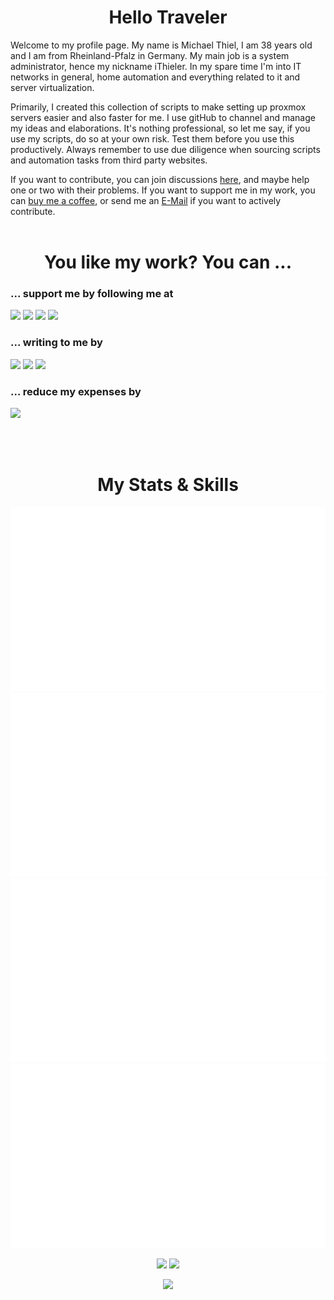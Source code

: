 <!--
### Hi there 👋

**iThieler/ithieler** is a ✨ _special_ ✨ repository because its `README.md` (this file) appears on your GitHub profile.

Here are some ideas to get you started:

- 🔭 I’m currently working on ...
- 🌱 I’m currently learning ...
- 👯 I’m looking to collaborate on ...
- 🤔 I’m looking for help with ...
- 💬 Ask me about ...
- 📫 How to reach me: ...
- 😄 Pronouns: ...
- ⚡ Fun fact: ...
-->
<h1 align="center" id="heading">Hello Traveler</h1>

Welcome to my profile page. My name is Michael Thiel, I am 38 years old and I am from Rheinland-Pfalz in Germany. My main job is a system administrator, hence my nickname iThieler. In my spare time I'm into IT networks in general, home automation and everything related to it and server virtualization.

Primarily, I created this collection of scripts to make setting up proxmox servers easier and also faster for me. I use gitHub to channel and manage my ideas and elaborations. It's nothing professional, so let me say, if you use my scripts, do so at your own risk. Test them before you use this productively. Always remember to use due diligence when sourcing scripts and automation tasks from third party websites.

If you want to contribute, you can join discussions [here](https://github.com/iThieler/iThieler/discussions), and maybe help one or two with their problems. If you want to support me in my work, you can [buy me a coffee](https://ko-fi.com/U7U3FUTLF), or send me an [E-Mail](mailto:michael@thiels.network?subject=[GitHub]%20) if you want to actively contribute.<br><br>

<h1 align="center" id="heading">You like my work? You can ...</h1>

<h3 id="heading">... support me by following me at</h3>
<p>
  <!-- <a href="https://www.facebook.com/thiel1984"><img src="https://img.shields.io/static/v1?logo=facebook&label=FaceBook&message=Follow%20me&color=brightgreen&style=for-the-badge" /></a>  -->
  <a href="https://www.twitter.com/iThieler"><img src="https://img.shields.io/static/v1?logo=twitter&label=Twitter&message=Follow%20me&color=brightgreen&style=for-the-badge" /></a>
  <!-- <a href="https://www.youtube.com/iThieler"><img src="https://img.shields.io/static/v1?logo=youtube&label=YouTube&message=Follow%20me&color=brightgreen&style=for-the-badge" /></a>  -->
  <a href="https://www.linkedin.com/in/thiel1984"><img src="https://img.shields.io/static/v1?logo=linkedin&label=LinkedIn&message=Follow%20me&color=brightgreen&style=for-the-badge" /></a>
  <a href="https://www.xing.com/profile/Michael_Thiel121"><img src="https://img.shields.io/static/v1?logo=xing&label=Xing&message=Follow%20me&color=brightgreen&style=for-the-badge" /></a>
  <!--  <a href="https://www.instagram.com/iThieler"><img src="https://img.shields.io/static/v1?logo=instagram&label=Instagram&message=Follow%20me&color=brightgreen&style=for-the-badge" /></a>  -->
  <a href="https://github.com/iThieler"><img src="https://img.shields.io/static/v1?logo=github&label=GitHub&message=Follow%20me&color=brightgreen&style=for-the-badge" /></a>
  <!--  <a href="https://www.twitch.com/iThieler"><img src="https://img.shields.io/static/v1?logo=twitch&label=Twitch&message=Follow%20me&color=brightgreen&style=for-the-badge" /></a>
  <a href="https://www.tiktok.com/iThieler"><img src="https://img.shields.io/static/v1?logo=tiktok&label=TikTok&message=Follow%20me&color=brightgreen&style=for-the-badge" /></a>  -->
</p>

<h3 id="heading">... writing to me by</h3>
<p>
  <a href="https://discord.com/channels/@me/iThieler/"><img src="https://img.shields.io/static/v1?logo=discord&label=discord&message=Talk%20to%20me&color=brightgreen&style=for-the-badge" /></a>
  <a href="mailto:ithieler@mail.de?subject=[GitHub]%20"><img src="https://img.shields.io/static/v1?logo=mail.ru&label=E-Mail&message=Talk%20to%20me&color=brightgreen&style=for-the-badge" /></a>
  <a href="https://github.com/iThieler/iThieler/discussions"><img src="https://img.shields.io/static/v1?logo=discourse&label=Join&message=the%20discussions&color=brightgreen&style=for-the-badge" /></a>
<p>

<h3 id="heading">... reduce my expenses by</h3>
<p>
  <a href="https://ko-fi.com/U7U3FUTLF"><img src="https://img.shields.io/static/v1?logo=ko-fi&label=Buy&message=me%20a%20Coffee&color=brightgreen&style=for-the-badge" /></a>
<!--  <a href="https://www.amazon.de/hz/wishlist/ls/360K3ROOSECSE"><img src="https://img.shields.io/static/v1?logo=amazon&label=Buy&message=From%20my%20amazon%20Wishlist&color=brightgreen&style=for-the-badge" /></a>  -->
</p>

<br><br><h1 align="center" id="heading">My Stats & Skills</h1>

<p align="center">
  <img src="https://raw.githubusercontent.com/iThieler/github-stats/master/generated/overview.svg#gh-dark-mode-only" />
  <img src="https://raw.githubusercontent.com/iThieler/github-stats/master/generated/overview.svg#gh-light-mode-only" />
  <img src="https://raw.githubusercontent.com/iThieler/github-stats/master/generated/languages.svg#gh-dark-mode-only" />
  <img src="https://raw.githubusercontent.com/iThieler/github-stats/master/generated/languages.svg#gh-light-mode-only" />
</p>

<p align="center">
  <img src="https://github-readme-streak-stats.herokuapp.com?user=iThieler&theme=github-dark&date_format=j%20M%5B%20Y%5D" />
  <img src="https://github-readme-stats.vercel.app/api?username=iThieler&show_icons=true&border_color=5BB251&icon_color=5BB251&theme=dark" />
</p>

<p align="center">
  <img src="https://komarev.com/ghpvc/?username=iThieler&label=My+Profile+Views&color=brightgreen&style=for-the-badge" />
</p>
